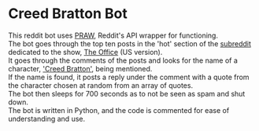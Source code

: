 # Creed Bratton Bot

This reddit bot uses [PRAW](https://praw.readthedocs.io/en/stable/#), Reddit's API wrapper for functioning. <br>
The bot goes through the top ten posts in the 'hot' section of the [subreddit](https://www.reddit.com/r/DunderMifflin/) dedicated to the show, [The Office](https://en.wikipedia.org/wiki/The_Office_(American_TV_series)) (US version). <br>
It goes through the comments of the posts and looks for the name of a character, ['Creed Bratton'](https://theoffice.fandom.com/wiki/Creed_Bratton), being mentioned. <br>
If the name is found, it posts a reply under the comment with a quote from the character chosen at random from an array of quotes. <br>
The bot then sleeps for 700 seconds as to not be seen as spam and shut down. <br>
The bot is written in Python, and the code is commented for ease of understanding and use.
